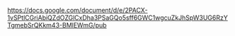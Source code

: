 https://docs.google.com/document/d/e/2PACX-1vSPtlCGriAbiQZdOZGlCxDha3PSaGQo5sff6GWC1wgcuZkJhSpW3UG6RzYTgmebSrQKkm43-BMlEWmG/pub
